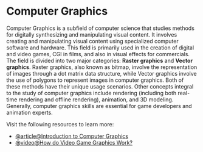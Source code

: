 # Computer Graphics

Computer Graphics is a subfield of computer science that studies methods for digitally synthesizing and manipulating visual content. It involves creating and manipulating visual content using specialized computer software and hardware. This field is primarily used in the creation of digital and video games, CGI in films, and also in visual effects for commercials. The field is divided into two major categories: **Raster graphics** and **Vector graphics**. Raster graphics, also known as bitmap, involve the representation of images through a dot matrix data structure, while Vector graphics involve the use of polygons to represent images in computer graphics. Both of these methods have their unique usage scenarios. Other concepts integral to the study of computer graphics include rendering (including both real-time rendering and offline rendering), animation, and 3D modeling. Generally, computer graphics skills are essential for game developers and animation experts.

Visit the following resources to learn more:

- [@article@Introduction to Computer Graphics](https://open.umn.edu/opentextbooks/textbooks/420)
- [@video@How do Video Game Graphics Work?](https://www.youtube.com/watch?v=C8YtdC8mxTU)
